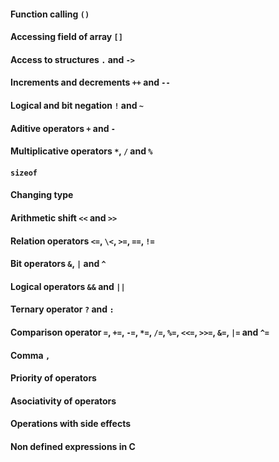 #### Function calling `()`
#### Accessing field of array `[]`
#### Access to structures `.` and `->`
#### Increments and decrements `++` and `--`
#### Logical and bit negation `!` and `~`
#### Aditive operators `+` and `-`
#### Multiplicative operators `*`, `/` and `%`
#### `sizeof`
#### Changing type
#### Arithmetic shift `<<` and `>>`
#### Relation operators `<=`, `\<`, `>=`, `==`, `!=`
#### Bit operators `&`, `|` and `^`
#### Logical operators `&&` and `||`
#### Ternary operator `?` and `:`
#### Comparison operator `=`, `+=`, `-=`, `*=`, `/=`, `%=`, `<<=`, `>>=`, `&=`, `|=` and `^=`
#### Comma `,`
#### Priority of operators
#### Asociativity of operators
#### Operations with side effects
#### Non defined expressions in C
